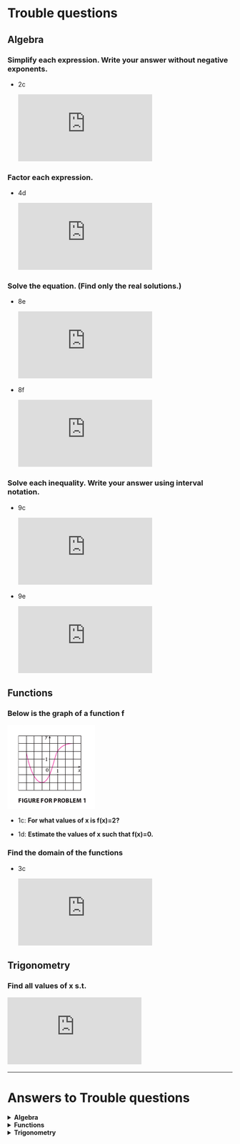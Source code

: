 # Trouble questions

## Algebra

### Simplify each expression. Write your answer without negative exponents.

* 2c

  ![(\frac{3x^{\frac{3}{2}}y^3}{x^2y^{-\frac{1}{2}}})^{-2}](https://latex.codecogs.com/gif.latex?%28%5Cfrac%7B3x%5E%7B%5Cfrac%7B3%7D%7B2%7D%7Dy%5E3%7D%7Bx%5E2y%5E%7B-%5Cfrac%7B1%7D%7B2%7D%7D%7D%29%5E%7B-2%7D)

### Factor each expression.

* 4d

  ![x^4+27x](https://latex.codecogs.com/gif.latex?x%5E4&plus;27x)

### Solve the equation. (Find only the real solutions.)

* 8e

  ![x^4-3x^2+2=0](https://latex.codecogs.com/gif.latex?x%5E4-3x%5E2&plus;2%3D0)

* 8f

  ![3|x-4|=10](https://latex.codecogs.com/gif.latex?3%7Cx-4%7C%3D10)

### Solve each inequality. Write your answer using interval notation.

* 9c

  ![0<x(x-1)(x+2)](https://latex.codecogs.com/gif.latex?x%28x-1%29%28x&plus;2%29%3E0)

* 9e

  ![\frac{2x-3}{x+1}\leq1](https://latex.codecogs.com/gif.latex?%5Cfrac%7B2x-3%7D%7Bx&plus;1%7D%5Cleq1)

## Functions

### Below is the graph of a function f

![DiagnosticTests_Functions_1](../pics/00_DiagnosticTests_Functions_1.png)

* 1c: **For what values of x is f(x)=2?**

* 1d: **Estimate the values of x such that f(x)=0.**

### Find the domain of the functions

* 3c

  ![h(x)=\sqrt{4-x}+\sqrt{x^2-1}](https://latex.codecogs.com/gif.latex?h%28x%29%3D%5Csqrt%7B4-x%7D&plus;%5Csqrt%7Bx%5E2-1%7D)

## Trigonometry

### Find all values of x s.t.

![sin2x=sinx,\ 0\leq x\leq 2\pi](https://latex.codecogs.com/gif.latex?sin2x%3Dsinx%2C%5C%200%5Cleq%20x%5Cleq%202%5Cpi)

---

# Answers to Trouble questions

<details>
<summary><strong>Algebra</strong></summary>

* 2c

  ![\frac{x}{9y^7}](https://latex.codecogs.com/gif.latex?%5Cfrac%7Bx%7D%7B9y%5E7%7D)

* 4d

  ![x(x+3)(x^2-3x+9)](https://latex.codecogs.com/gif.latex?x%28x&plus;3%29%28x%5E2-3x&plus;9%29)

* 8e

  ![x=\pm\sqrt{2} \or\ x=\pm1](https://latex.codecogs.com/gif.latex?x%3D%5Cpm%5Csqrt%7B2%7D%20%5Cor%5C%20x%3D%5Cpm1)

* 8f

  ![x=\frac{22}{3}\ or\ x=\frac{2}{3}](https://latex.codecogs.com/gif.latex?x%3D%5Cfrac%7B22%7D%7B3%7D%5C%20or%5C%20x%3D%5Cfrac%7B2%7D%7B3%7D)

* 9c

  ![(-2,0)\cup(1,\infty)](https://latex.codecogs.com/gif.latex?%28-2%2C0%29%5Ccup%281%2C%5Cinfty%29)

* 9e

  ![(-1,4\]](https://latex.codecogs.com/gif.latex?%28-1%2C4%5D)

</details>

<details>
<summary><strong>Functions</strong></summary>

* 1c

  ![x\in\{-3,\ 1\},\ f(x)=2](https://latex.codecogs.com/gif.latex?x%5Cin%5C%7B-3%2C%5C%201%5C%7D%2C%5C%20f%28x%29%3D2)

* 1d

  ![x\in\{-2.5,\ 0.3\},\ f(x)=0](https://latex.codecogs.com/gif.latex?x%5Cin%5C%7B-2.5%2C%5C%200.3%5C%7D%2C%5C%20f%28x%29%3D0)

* 3c

  ![\{x\in\mathbb{R}\ |\ 1\leq x\leq4 \ or\ x\leq-1\}](https://latex.codecogs.com/gif.latex?%5C%7Bx%5Cin%5Cmathbb%7BR%7D%5C%20%7C%5C%201%5Cleq%20x%5Cleq4%20%5C%20or%5C%20x%5Cleq-1%5C%7D)

</details>

<details>
<summary><strong>Trigonometry</strong></summary>

* 8

  ![x\in\{0,\frac{\pi}{3},\pi,\frac{5\pi}{3},2\pi\}](https://latex.codecogs.com/gif.latex?x%5Cin%5C%7B0%2C%5Cfrac%7B%5Cpi%7D%7B3%7D%2C%5Cpi%2C%5Cfrac%7B5%5Cpi%7D%7B3%7D%2C2%5Cpi%5C%7D)

</details>
